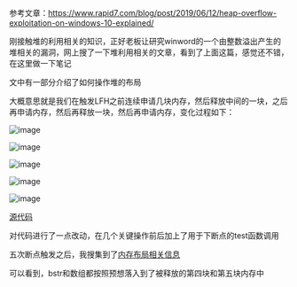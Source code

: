 参考文章：https://www.rapid7.com/blog/post/2019/06/12/heap-overflow-exploitation-on-windows-10-explained/


刚接触堆的利用相关的知识，正好老板让研究winword的一个由整数溢出产生的堆相关的漏洞，网上搜了一下堆利用相关的文章，看到了上面这篇，感觉还不错，在这里做一下笔记


文中有一部分介绍了如何操作堆的布局

大概意思就是我们在触发LFH之前连续申请几块内存，然后释放中间的一块，之后再申请内存，然后再释放一块，然后再申请内存，变化过程如下：

![image](https://user-images.githubusercontent.com/48377190/224503037-478a4a05-a70f-44a7-bfc8-17988dd93eaf.png)

![image](https://user-images.githubusercontent.com/48377190/224503044-185d52f5-4ba0-4cdb-9989-35648fe3a3b7.png)

![image](https://user-images.githubusercontent.com/48377190/224503058-39e9b19f-a354-4bc4-908c-9f5cce5453ac.png)

![image](https://user-images.githubusercontent.com/48377190/224503067-a4722caa-00bb-42a5-9e4d-647da4ed8bec.png)

![image](https://user-images.githubusercontent.com/48377190/224503074-2fc076e0-caf8-49ef-a8c3-008079122123.png)


[源代码](https://github.com/wqreytuk/heap_feng_shui/blob/main/manipulate_heap.cpp)

对代码进行了一点改动，在几个关键操作前后加上了用于下断点的test函数调用

五次断点触发之后，我搜集到了[内存布局相关信息](https://github.com/wqreytuk/heap_feng_shui/tree/main/heap_memory_layout_of_every_step)

可以看到，bstr和数组都按照预想落入到了被释放的第四块和第五块内存中
